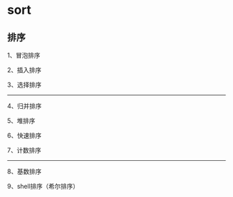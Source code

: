 # sort
排序
-----------

1、冒泡排序

2、插入排序

3、选择排序

-----------

4、归并排序

5、堆排序

6、快速排序

7、计数排序

-----------

8、基数排序

9、shell排序（希尔排序）

